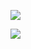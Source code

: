 <img src="https://github-readme-stats.vercel.app/api?username=botolmonir&&show_icons=true&title_color=00ff00&icon_color=5555ff&text_color=ffffff&bg_color=000000"></img>

<img src="https://github-readme-stats.vercel.app/api/top-langs/?username=botolmonir&&show_icons=true&title_color=00ff00&icon_color=5555ff&text_color=ffffff&bg_color=000000&layout=compact"></img>


